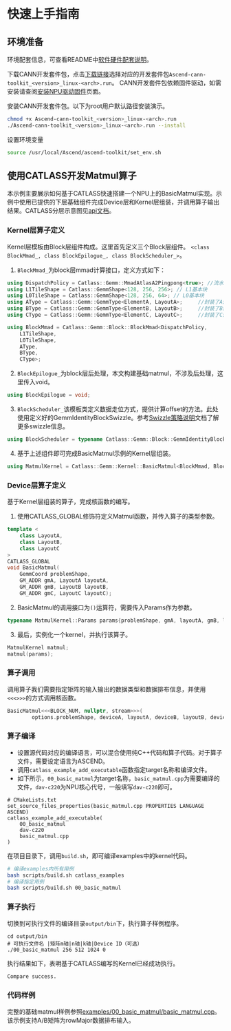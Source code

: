 # 快速上手指南
## 环境准备
环境配套信息，可查看README中[软件硬件配套说明](../README.md#软件硬件配套说明)。

下载CANN开发套件包，点击[下载链接](https://www.hiascend.com/zh/developer/download/community/result?module=cann)选择对应的开发套件包`Ascend-cann-toolkit_<version>_linux-<arch>.run`。 CANN开发套件包依赖固件驱动，如需安装请查阅[安装NPU驱动固件](https://www.hiascend.com/document/detail/zh/CANNCommunityEdition/800alpha002/softwareinst/instg/instg_0005.html?Mode=PmIns&OS=Ubuntu&Software=cannToolKit)页面。

安装CANN开发套件包。以下为root用户默认路径安装演示。
```bash
chmod +x Ascend-cann-toolkit_<version>_linux-<arch>.run
./Ascend-cann-toolkit_<version>_linux-<arch>.run --install
```
设置环境变量
```bash
source /usr/local/Ascend/ascend-toolkit/set_env.sh
```

## 使用CATLASS开发Matmul算子
本示例主要展示如何基于CATLASS快速搭建一个NPU上的BasicMatmul实现。示例中使用已提供的下层基础组件完成Device层和Kernel层组装，并调用算子输出结果。CATLASS分层示意图见[api文档](api.md)。
### Kernel层算子定义
Kernel层模板由Block层组件构成。这里首先定义三个Block层组件。
`<class BlockMmad_, class BlockEpilogue_, class BlockScheduler_>`。
1. `BlockMmad_`为block层mmad计算接口，定义方式如下：
```c++
using DispatchPolicy = Catlass::Gemm::MmadAtlasA2Pingpong<true>; //流水排布使用
using L1TileShape = Catlass::GemmShape<128, 256, 256>; // L1基本块
using L0TileShape = Catlass::GemmShape<128, 256, 64>; // L0基本块
using AType = Catlass::Gemm::GemmType<ElementA, LayoutA>;     //封装了A矩阵的数据类型和排布信息
using BType = Catlass::Gemm::GemmType<ElementB, LayoutB>;     //封装了B矩阵的数据类型和排布信息
using CType = Catlass::Gemm::GemmType<ElementC, LayoutC>;     //封装了C矩阵的数据类型和排布信息

using BlockMmad = Catlass::Gemm::Block::BlockMmad<DispatchPolicy,
    L1TileShape,
    L0TileShape,
    AType,
    BType,
    CType>;
```
2. `BlockEpilogue_`为block层后处理，本文构建基础matmul，不涉及后处理，这里传入void。
```c++
using BlockEpilogue = void;
```
3. `BlockScheduler_`该模板类定义数据走位方式，提供计算offset的方法。此处使用定义好的GemmIdentityBlockSwizzle。参考[Swizzle策略说明](swizzle_explanation.md)文档了解更多swizzle信息。
```c++
using BlockScheduler = typename Catlass::Gemm::Block::GemmIdentityBlockSwizzle<>;
```
4. 基于上述组件即可完成BasicMatmul示例的Kernel层组装。
```c++
using MatmulKernel = Catlass::Gemm::Kernel::BasicMatmul<BlockMmad, BlockEpilogue, BlockScheduler>;
```
### Device层算子定义
基于Kernel层组装的算子，完成核函数的编写。
1. 使用CATLASS_GLOBAL修饰符定义Matmul函数，并传入算子的类型参数。
```c++
template <
    class LayoutA,
    class LayoutB,
    class LayoutC
>
CATLASS_GLOBAL
void BasicMatmul(
    GemmCoord problemShape,
    GM_ADDR gmA, LayoutA layoutA,
    GM_ADDR gmB, LayoutB layoutB,
    GM_ADDR gmC, LayoutC layoutC);
```
2. BasicMatmul的调用接口为`()`运算符，需要传入Params作为参数。
```c++
typename MatmulKernel::Params params{problemShape, gmA, layoutA, gmB, layoutB, gmC, layoutC};
```
3. 最后，实例化一个kernel，并执行该算子。
```c++
MatmulKernel matmul;
matmul(params);
```
### 算子调用
调用算子我们需要指定矩阵的输入输出的数据类型和数据排布信息，并使用`<<<>>>`的方式调用核函数。
```c++
BasicMatmul<<<BLOCK_NUM, nullptr, stream>>>(
        options.problemShape, deviceA, layoutA, deviceB, layoutB, deviceC, layoutC);
```
### 算子编译
- 设置源代码对应的编译语言，可以混合使用纯C++代码和算子代码。对于算子文件，需要设定语言为ASCEND。
- 调用`catlass_example_add_executable`函数指定target名称和编译文件。
- 如下所示，`00_basic_matmul`为target名称，`basic_matmul.cpp`为需要编译的文件，`dav-c220`为NPU核心代号，一般填写`dav-c220`即可。
```
# CMakeLists.txt
set_source_files_properties(basic_matmul.cpp PROPERTIES LANGUAGE ASCEND)
catlass_example_add_executable(
    00_basic_matmul
    dav-c220
    basic_matmul.cpp
)
```
在项目目录下，调用`build.sh`，即可编译examples中的kernel代码。
```bash
# 编译examples内所有用例
bash scripts/build.sh catlass_examples
# 编译指定用例
bash scripts/build.sh 00_basic_matmul
```
### 算子执行
切换到可执行文件的编译目录`output/bin`下，执行算子样例程序。
```
cd output/bin
# 可执行文件名 |矩阵m轴|n轴|k轴|Device ID（可选）
./00_basic_matmul 256 512 1024 0
```
执行结果如下，表明基于CATLASS编写的Kernel已经成功执行。
```bash
Compare success.
```
### 代码样例
完整的基础matmul样例参照[examples/00_basic_matmul/basic_matmul.cpp](../examples/00_basic_matmul/basic_matmul.cpp)。
该示例支持A/B矩阵为rowMajor数据排布输入。